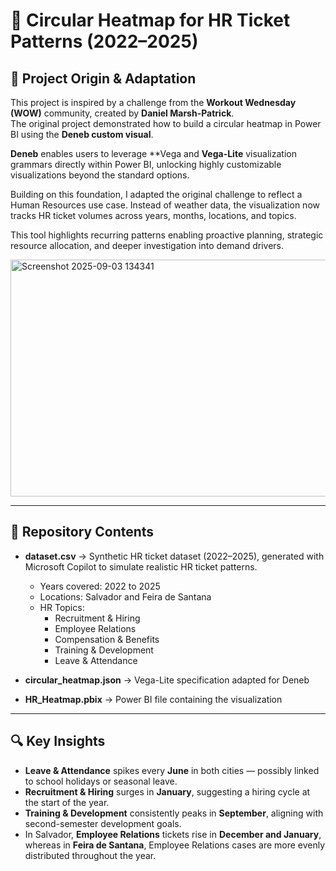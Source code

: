 # 🔄 Circular Heatmap for HR Ticket Patterns (2022–2025)

## 📌 Project Origin & Adaptation
This project is inspired by a challenge from the **Workout Wednesday (WOW)** community, created by **Daniel Marsh-Patrick**.  
The original project demonstrated how to build a circular heatmap in Power BI using the **Deneb custom visual**.  

**Deneb** enables users to leverage **Vega and **Vega-Lite** visualization grammars directly within Power BI, unlocking highly customizable visualizations beyond the standard options.  

Building on this foundation, I adapted the original challenge to reflect a Human Resources use case. Instead of weather data, the visualization now tracks HR ticket volumes across years, months, locations, and topics.  

This tool highlights recurring patterns enabling proactive planning, strategic resource allocation, and deeper investigation into demand drivers.

<img width="696" height="379" alt="Screenshot 2025-09-03 134341" src="https://github.com/user-attachments/assets/5bc34693-d66e-49f4-b036-d0736f64baf1" />

---

## 📂 Repository Contents
- **dataset.csv** → Synthetic HR ticket dataset (2022–2025), generated with Microsoft Copilot to simulate realistic HR ticket patterns.  
  - Years covered: 2022 to 2025  
  - Locations: Salvador and Feira de Santana  
  - HR Topics:  
    - Recruitment & Hiring  
    - Employee Relations  
    - Compensation & Benefits  
    - Training & Development  
    - Leave & Attendance  

- **circular_heatmap.json** → Vega-Lite specification adapted for Deneb  
- **HR_Heatmap.pbix** → Power BI file containing the visualization  

---

## 🔍 Key Insights
- **Leave & Attendance** spikes every **June** in both cities — possibly linked to school holidays or seasonal leave.  
- **Recruitment & Hiring** surges in **January**, suggesting a hiring cycle at the start of the year.  
- **Training & Development** consistently peaks in **September**, aligning with second-semester development goals.  
- In Salvador, **Employee Relations** tickets rise in **December and January**, whereas in **Feira de Santana**, Employee Relations cases are more evenly distributed throughout the year.  


